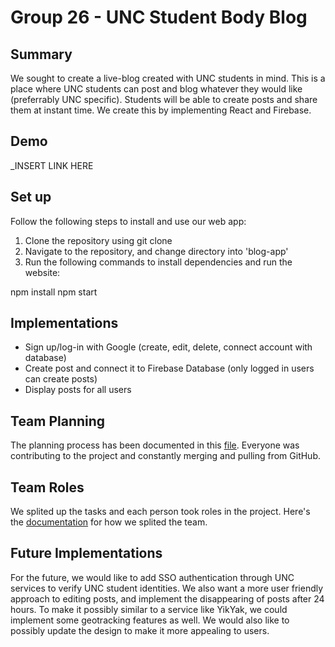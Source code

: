 # Group 26 - UNC Student Body Blog

## Summary 

We sought to create a live-blog created with UNC students in mind. This is a place where UNC students can post and blog whatever they would like (preferrably UNC specific). Students will be able to create posts and share them at instant time. We create this by implementing React and Firebase.

## Demo
_INSERT LINK HERE

## Set up
Follow the following steps to install and use our web app:
  
  1. Clone the repository using git clone
  2. Navigate to the repository, and change directory into 'blog-app'
  3. Run the following commands to install dependencies and run the website:

npm install
npm start

## Implementations

  - Sign up/log-in with Google (create, edit, delete, connect account with database)
  - Create post and connect it to Firebase Database (only logged in users can create posts)
  - Display posts for all users

## Team Planning
The planning process has been documented in this [file](doc/Planning.md). Everyone was contributing to the project and constantly merging and pulling from GitHub.

## Team Roles
We splited up the tasks and each person took roles in the project. Here's the [documentation](doc/Team.md) for how we splited the team.

## Future Implementations

For the future, we would like to add SSO authentication through UNC services to verify UNC student identities. We also want a more user friendly approach to editing posts, and implement the disappearing of posts after 24 hours. To make it possibly similar to a service like YikYak, we could implement some geotracking features as well. We would also like to possibly update the design to make it more appealing to users.
